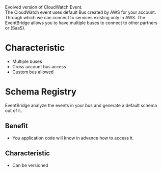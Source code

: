 Evolved version of CloudWatch Event.<br>
The CloudWatch event uses default Bus created by AWS for your account. Through which we can connect to services existing only in AWS.
The EventBridge allows you to have multiple buses to connect to other partners or (SaaS).

# Characteristic
- Multiple buses
- Cross account bus access
- Custom bus allowed

# Schema Registry
EventBridge analyze the events in your bus and generate a default schema out of it.
## Benefit
- You application code will know in advance how to access it.
## Characteristic
- Can be versioned